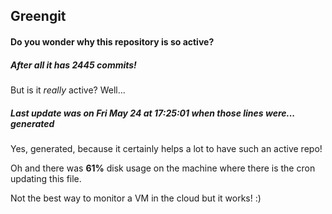 ## Greengit

#### Do you wonder why this repository is so active?

##### After all it has 2445 commits!

But is it *really* active? Well...

##### Last update was on Fri May 24 at 17:25:01 when those lines were... generated

Yes, generated, because it certainly helps a lot to have such an active repo!

Oh and there was **61%** disk usage on the machine
where there is the cron updating this file.

Not the best way to monitor a VM in the cloud but it works! :)

